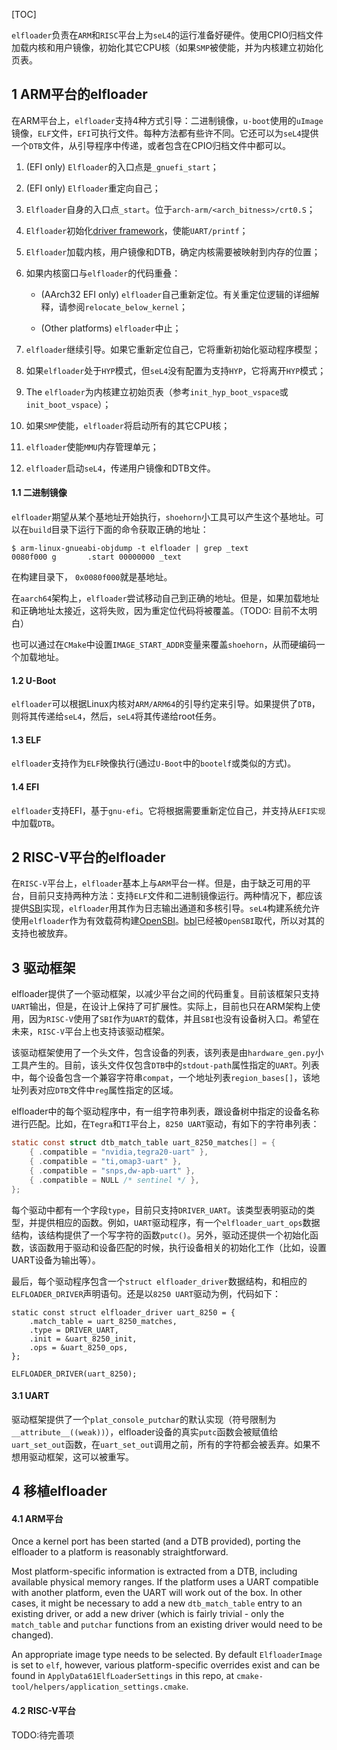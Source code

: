 [TOC]

`elfloader`负责在`ARM`和`RISC`平台上为`seL4`的运行准备好硬件。使用CPIO归档文件加载内核和用户镜像，初始化其它CPU核（如果`SMP`被使能，并为内核建立初始化页表。

## 1 ARM平台的elfloader

在ARM平台上，`elfloader`支持4种方式引导：二进制镜像，`u-boot`使用的`uImage`镜像，`ELF`文件，`EFI`可执行文件。每种方法都有些许不同。它还可以为`seL4`提供一个`DTB`文件，从引导程序中传递，或者包含在CPIO归档文件中都可以。

1. (EFI only) `Elfloader`的入口点是`_gnuefi_start`；

2. (EFI only) `Elfloader`重定向自己；

3. `Elfloader`自身的入口点`_start`。位于`arch-arm/<arch_bitness>/crt0.S`；

4. `Elfloader`初始化[driver framework](https://docs.sel4.systems/projects/elfloader/#driver-framework)，使能`UART/printf`；

5. `Elfloader`加载内核，用户镜像和DTB，确定内核需要被映射到内存的位置；

6. 如果内核窗口与`elfloader`的代码重叠：
    
    * (AArch32 EFI only) `elfloader`自己重新定位。有关重定位逻辑的详细解释，请参阅`relocate_below_kernel`；
    
    * (Other platforms) `elfloader`中止；

7. `elfloader`继续引导。如果它重新定位自己，它将重新初始化驱动程序模型；

8. 如果`elfloader`处于`HYP`模式，但`seL4`没有配置为支持`HYP`，它将离开`HYP`模式；

9. The `elfloader`为内核建立初始页表（参考`init_hyp_boot_vspace`或`init_boot_vspace`）；

10. 如果`SMP`使能，`elfloader`将启动所有的其它CPU核；

11. `elfloader`使能`MMU`内存管理单元；

12. `elfloader`启动`seL4`，传递用户镜像和DTB文件。

#### 1.1 二进制镜像

`elfloader`期望从某个基地址开始执行，`shoehorn`小工具可以产生这个基地址。可以在`build`目录下运行下面的命令获取正确的地址：

```
$ arm-linux-gnueabi-objdump -t elfloader | grep _text
0080f000 g       .start 00000000 _text
```

在构建目录下， `0x0080f000`就是基地址。

在`aarch64`架构上，`elfloader`尝试移动自己到正确的地址。但是，如果加载地址和正确地址太接近，这将失败，因为重定位代码将被覆盖。（TODO: 目前不太明白）

也可以通过在`CMake`中设置`IMAGE_START_ADDR`变量来覆盖`shoehorn`，从而硬编码一个加载地址。

#### 1.2 U-Boot

`elfloader`可以根据Linux内核对`ARM/ARM64`的引导约定来引导。如果提供了`DTB`，则将其传递给`seL4`，然后，`seL4`将其传递给root任务。

#### 1.3 ELF

`elfloader`支持作为`ELF`映像执行(通过`U-Boot`中的`bootelf`或类似的方式)。

#### 1.4 EFI

`elfloader`支持EFI，基于`gnu-efi`。它将根据需要重新定位自己，并支持从`EFI实现`中加载`DTB`。

## 2 RISC-V平台的elfloader

在`RISC-V`平台上，`elfloader`基本上与`ARM`平台一样。但是，由于缺乏可用的平台，目前只支持两种方法：支持`ELF`文件和二进制镜像运行。两种情况下，都应该提供[SBI](https://github.com/riscv/riscv-sbi-doc)实现，`elfloader`用其作为日志输出通道和多核引导。`seL4`构建系统允许使用`elfloader`作为有效载荷构建[OpenSBI](https://github.com/riscv/opensbi)。[bbl](https://github.com/riscv/riscv-pk)已经被`OpenSBI`取代，所以对其的支持也被放弃。

## 3 驱动框架

elfloader提供了一个驱动框架，以减少平台之间的代码重复。目前该框架只支持`UART`输出，但是，在设计上保持了可扩展性。实际上，目前也只在ARM架构上使用，因为`RISC-V`使用了`SBI`作为`UART`的载体，并且`SBI`也没有设备树入口。希望在未来，`RISC-V`平台上也支持该驱动框架。

该驱动框架使用了一个头文件，包含设备的列表，该列表是由`hardware_gen.py`小工具产生的。目前，该头文件仅包含`DTB`中的`stdout-path`属性指定的`UART`。列表中，每个设备包含一个兼容字符串`compat`，一个地址列表`region_bases[]`，该地址列表对应`DTB`文件中`reg`属性指定的区域。

elfloader中的每个驱动程序中，有一组字符串列表，跟设备树中指定的设备名称进行匹配。比如，在`Tegra`和`TI`平台上，`8250 UART`驱动，有如下的字符串列表：

```c
static const struct dtb_match_table uart_8250_matches[] = {
    { .compatible = "nvidia,tegra20-uart" },
    { .compatible = "ti,omap3-uart" },
    { .compatible = "snps,dw-apb-uart" },
    { .compatible = NULL /* sentinel */ },
};
```

每个驱动中都有一个字段`type`，目前只支持`DRIVER_UART`。该类型表明驱动的类型，并提供相应的函数。例如，`UART`驱动程序，有一个`elfloader_uart_ops`数据结构，该结构提供了一个写字符的函数`putc()`。另外，驱动还提供一个初始化函数，该函数用于驱动和设备匹配的时候，执行设备相关的初始化工作（比如，设置UART设备为输出等）。

最后，每个驱动程序包含一个`struct elfloader_driver`数据结构，和相应的`ELFLOADER_DRIVER`声明语句。还是以`8250 UART`驱动为例，代码如下：

```
static const struct elfloader_driver uart_8250 = {
    .match_table = uart_8250_matches,
    .type = DRIVER_UART,
    .init = &uart_8250_init,
    .ops = &uart_8250_ops,
};

ELFLOADER_DRIVER(uart_8250);
```

#### 3.1 UART

驱动框架提供了一个`plat_console_putchar`的默认实现（符号限制为`__attribute__((weak))`），elfloader设备的真实`putc`函数会被赋值给`uart_set_out`函数，在`uart_set_out`调用之前，所有的字符都会被丢弃。如果不想用驱动框架，这可以被重写。

## 4 移植elfloader

#### 4.1 ARM平台

Once a kernel port has been started (and a DTB provided), porting the elfloader to a platform is reasonably straightforward.

Most platform-specific information is extracted from a DTB, including available physical memory ranges. If the platform uses a UART compatible with another platform, even the UART will work out of the box. In other cases, it might be necessary to add a new `dtb_match_table` entry to an existing driver, or add a new driver (which is fairly trivial - only the `match_table` and `putchar` functions from an existing driver would need to be changed).

An appropriate image type needs to be selected. By default `ElfloaderImage` is set to `elf`, however, various platform-specific overrides exist and can be found in `ApplyData61ElfLoaderSettings` in this repo, at `cmake-tool/helpers/application_settings.cmake`.

#### 4.2 RISC-V平台

TODO:待完善项